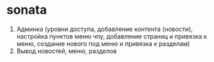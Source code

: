 # sonata

1.	Админка (уровни доступа, добавление контента (новости),  настройка пунктов меню чпу, добавление страниц и привязка к меню, создание нового под меню и привязка к разделам)
2.	Вывод новостей, меню, разделов
